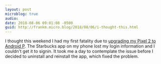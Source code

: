 ```yaml
---
layout: post
microblog: true
audio: 
date: 2018-08-06 09:01:08 -0500
guid: http://frankm.micro.blog/2018/08/06/i-thought-this.html
---
```

I thought this weekend I had my first fatality due to [upgrading my Pixel 2 to Android P](https://frankmcpherson.blog/2018/07/26/ive-been-running.html). The Starbucks app on my phone lost my login information and I couldn't get it to signin. It took me a day to contemplate the issue before I decided to uninstall and reinstall the app, which fixed the problem. 
